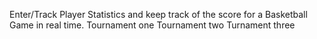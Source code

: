 Enter/Track Player Statistics and keep track of the score for a Basketball Game in real time.
Tournament one 
Tournament two 
Turnament three


